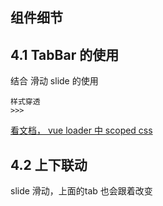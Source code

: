 ## 组件细节



## 4.1 TabBar 的使用


结合 滑动 slide 的使用

```
样式穿透
>>> 
```
[看文档， vue loader 中 scoped css](https://vue-loader.vuejs.org/zh/#vue-loader-%E6%98%AF%E4%BB%80%E4%B9%88%EF%BC%9F)

## 4.2 上下联动

slide 滑动，上面的tab 也会跟着改变


